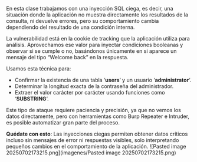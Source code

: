 En esta clase trabajamos con una inyección SQL ciega, es decir, una situación donde la aplicación no muestra directamente los resultados de la consulta, ni devuelve errores, pero su comportamiento cambia dependiendo del resultado de una condición interna.

La vulnerabilidad está en la cookie de tracking que la aplicación utiliza para análisis. Aprovechamos ese valor para inyectar condiciones booleanas y observar si se cumple o no, basándonos únicamente en si aparece un mensaje del tipo “Welcome back” en la respuesta.

Usamos esta técnica para:

- Confirmar la existencia de una tabla ‘**users**‘ y un usuario ‘**administrator**‘.
- Determinar la longitud exacta de la contraseña del administrador.
- Extraer el valor carácter por carácter usando funciones como ‘**SUBSTRING**‘.

Este tipo de ataque requiere paciencia y precisión, ya que no vemos los datos directamente, pero con herramientas como Burp Repeater e Intruder, es posible automatizar gran parte del proceso.

**Quédate con esto**: Las inyecciones ciegas permiten obtener datos críticos incluso sin mensajes de error ni respuestas visibles, solo interpretando pequeños cambios en el comportamiento de la aplicación.
![Pasted image 20250702173215.png](imagenes/Pasted image 20250702173215.png)

